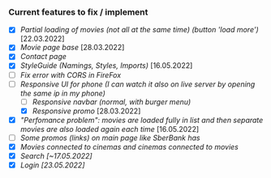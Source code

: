 ### Current features to fix / implement  

* [x] _Partial loading of movies (not all at the same time) (button 'load more')_ [22.03.2022]
* [x] _Movie page base_ [28.03.2022] 
* [x] _Contact page_  
* [x] _StyleGuide (Namings, Styles, Imports)_ [16.05.2022]
* [ ] _Fix error with CORS in FireFox_  
* [ ] _Responsive UI for phone (I can watch it also on live server by opening the same ip in my phone)_
  * [ ] _Responsive navbar (normal, with burger menu)_
  * [x] _Responsive promo_ [28.03.2022]
* [x] _"Perfomance problem": movies are loaded fully in list and then separate movies are also loaded again each time_ [16.05.2022]
* [ ] _Some promos (links) on main page like SberBank has_  
* [x] _Movies connected to cinemas and cinemas connected to movies_  
* [x] _Search [~17.05.2022]_  
* [x] _Login [23.05.2022]_